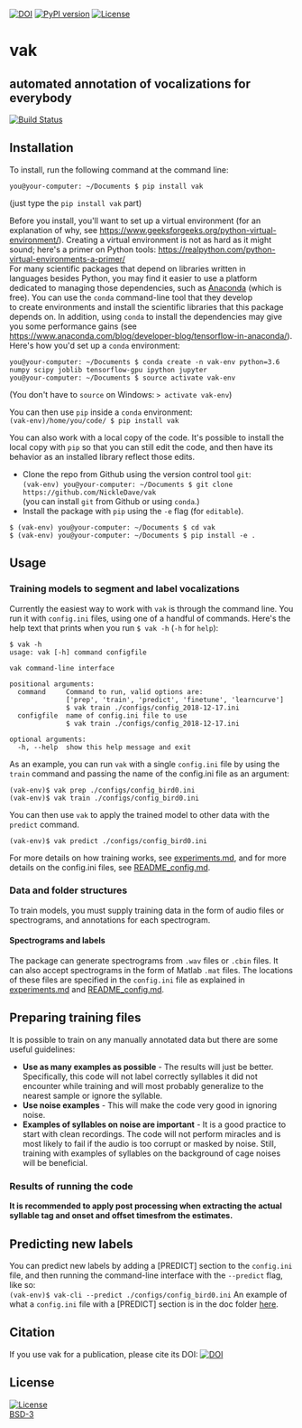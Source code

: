 [![DOI](https://zenodo.org/badge/173566541.svg)](https://zenodo.org/badge/latestdoi/173566541)
[![PyPI version](https://badge.fury.io/py/vak.svg)](https://badge.fury.io/py/vak)
[![License](https://img.shields.io/badge/License-BSD%203--Clause-blue.svg)](https://opensource.org/licenses/BSD-3-Clause)
# vak
## automated annotation of vocalizations for everybody
[![Build Status](https://travis-ci.com/NickleDave/vak.svg?branch=master)](https://travis-ci.com/NickleDave/vak)
## Installation
To install, run the following command at the command line:  
```console
you@your-computer: ~/Documents $ pip install vak
```
(just type the `pip install vak` part)

Before you install, you'll want to set up a virtual environment
(for an explanation of why, see
https://www.geeksforgeeks.org/python-virtual-environment/).
Creating a virtual environment is not as hard as it might sound;
here's a primer on Python tools: <https://realpython.com/python-virtual-environments-a-primer/>  
For many scientific packages that depend on libraries written in  
languages besides Python, you may find it easier to use 
a platform dedicated to managing those dependencies, such as
[Anaconda](https://www.anaconda.com/download) (which is free).
You can use the `conda` command-line tool that they develop  
to create environments and install the scientific libraries that this package 
depends on. In addition, using `conda` to install the dependencies may give you some performance gains 
(see <https://www.anaconda.com/blog/developer-blog/tensorflow-in-anaconda/>).  
Here's how you'd set up a `conda` environment:  
```console
you@your-computer: ~/Documents $ conda create -n vak-env python=3.6 numpy scipy joblib tensorflow-gpu ipython jupyter    
you@your-computer: ~/Documents $ source activate vak-env
```
(You don't have to `source` on Windows: `> activate vak-env`)  

You can then use `pip` inside a `conda` environment:  
`(vak-env)/home/you/code/ $ pip install vak`

You can also work with a local copy of the code.
It's possible to install the local copy with `pip` so that you can still edit 
the code, and then have its behavior as an installed library reflect those edits. 
  * Clone the repo from Github using the version control tool `git`:  
    `(vak-env) you@your-computer: ~/Documents $ git clone https://github.com/NickleDave/vak`  
(you can install `git` from Github or using `conda`.)  
  * Install the package with `pip` using the `-e` flag (for `editable`).  
  ```console
  $ (vak-env) you@your-computer: ~/Documents $ cd vak
  $ (vak-env) you@your-computer: ~/Documents $ pip install -e .
  ```

## Usage
### Training models to segment and label vocalizations
Currently the easiest way to work with `vak` is through the command line.
You run it with `config.ini` files, using one of a handful of commands.
Here's the help text that prints when you run `$ vak -h` (`-h` for `help`):  
```
$ vak -h
usage: vak [-h] command configfile

vak command-line interface

positional arguments:
  command     Command to run, valid options are:
              ['prep', 'train', 'predict', 'finetune', 'learncurve']
              $ vak train ./configs/config_2018-12-17.ini
  configfile  name of config.ini file to use 
              $ vak train ./configs/config_2018-12-17.ini

optional arguments:
  -h, --help  show this help message and exit
```

As an example, you can run `vak` with a single `config.ini` file 
by using the  `train` command and passing the name of the config.ini file as an argument:  
```
(vak-env)$ vak prep ./configs/config_bird0.ini
(vak-env)$ vak train ./configs/config_bird0.ini
```  

You can then use `vak` to apply the trained model to other data with the `predict` command.
```
(vak-env)$ vak predict ./configs/config_bird0.ini
```  

For more details on how training works, see [experiments.md](doc/experiments.md), 
and for more details on the config.ini files, see [README_config.md](doc/README_config.md).

### Data and folder structures
To train models, you must supply training data in the form of audio files or 
spectrograms, and annotations for each spectrogram.

#### Spectrograms and labels
The package can generate spectrograms from `.wav` files or `.cbin` files.
It can also accept spectrograms in the form of Matlab `.mat` files.
The locations of these files are specified in the `config.ini` file as explained in 
[experiments.md](doc/experiments.md) and [README_config.md](doc/README_config.md).

## Preparing training files
It is possible to train on any manually annotated data but there are some useful guidelines:
* __Use as many examples as possible__ - The results will just be better. Specifically, this code will not label correctly syllables it did not encounter while training and will most probably generalize to the nearest sample or ignore the syllable.
* __Use noise examples__ - This will make the code very good in ignoring noise.
* __Examples of syllables on noise are important__ - It is a good practice to start with clean recordings. The code will not perform miracles and is most likely to fail if the audio is too corrupt or masked by noise. Still, training with examples of syllables on the background of cage noises will be beneficial.

### Results of running the code

__It is recommended to apply post processing when extracting the actual syllable tag and onset and offset timesfrom the estimates.__

## Predicting new labels

You can predict new labels by adding a [PREDICT] section to the `config.ini` file, and 
then running the command-line interface with the `--predict` flag, like so:  
`(vak-env)$ vak-cli --predict ./configs/config_bird0.ini`
An example of what a `config.ini` file with a [PREDICT] section is 
in the doc folder [here](./doc/template_predict.ini).

## Citation
If you use vak for a publication, please cite its DOI:
[![DOI](https://zenodo.org/badge/173566541.svg)](https://zenodo.org/badge/latestdoi/173566541)

## License
[![License](https://img.shields.io/badge/License-BSD%203--Clause-blue.svg)](https://opensource.org/licenses/BSD-3-Clause)  
[BSD-3](./LICENSE)
